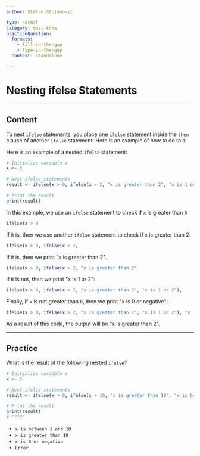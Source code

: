 ```yaml
---
author: Stefan-Stojanovic

type: normal
category: must-know
practiceQuestion:
  formats:
    - fill-in-the-gap
    - type-in-the-gap
  context: standalone

---
```


# Nesting ifelse Statements

---

## Content

To nest `ifelse` statements, you place one `ifelse` statement inside the `then` clause of another `ifelse` statement. Here is an example of how to do this:

Here is an example of a nested `ifelse` statement:
```r
# Initialize variable x
x <- 3

# Nest ifelse statements
result <- ifelse(x > 0, ifelse(x > 2, "x is greater than 2", "x is 1 or 2"), "x is 0 or negative")

# Print the result
print(result)
```

In this example, we use an `ifelse` statement to check if `x` is greater than `0`.
```r
ifelse(x > 0
```

If it is, then we use another `ifelse` statement to check if `x` is greater than 2:
```r
ifelse(x > 0, ifelse(x > 2,
```

If it is, then we print "x is greater than 2".
```r
ifelse(x > 0, ifelse(x > 2, "x is greater than 2"
```

If it is not, then we print "x is 1 or 2":
```r
ifelse(x > 0, ifelse(x > 2, "x is greater than 2", "x is 1 or 2"), 
```

Finally, If `x` is not greater than `0`, then we print "x is 0 or negative":
```r
ifelse(x > 0, ifelse(x > 2, "x is greater than 2", "x is 1 or 2"), "x is 0 or negative")
```

As a result of this code, the output will be "x is greater than 2".

---
## Practice

What is the result of the following nested `ifelse`?

```r
# Initialize variable x
x <- 5

# Nest ifelse statements
result <- ifelse(x > 0, ifelse(x > 10, "x is greater than 10", "x is between 1 and 10"), "x is 0 or negative")

# Print the result
print(result)
# "???"
```

- `x is between 1 and 10`
- `x is greater than 10`
- `x is 0 or negative`
- `Error`